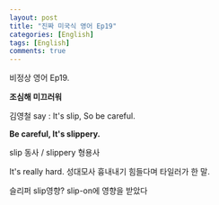 ```yaml
---
layout: post
title: "진짜 미국식 영어 Ep19"
categories: [English]
tags: [English]
comments: true
---
```


비정상 영어 Ep19.

<b>조심해 미끄러워</b>

김영철 say : It's slip, So be careful.

<b>Be careful, It's slippery.</b>

slip 동사 / slippery 형용사

It's really hard. 성대모사 흉내내기 힘들다며 타일러가 한 말.

슬리퍼 slip영향? slip-on에 영향을 받았다 
